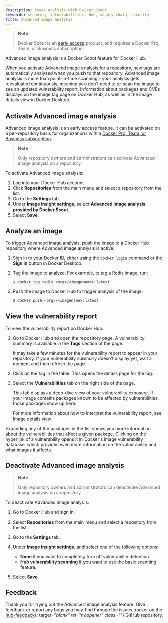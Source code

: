 ```yaml
---
description: Image analysis with Docker Scout
keywords: scanning, vulnerabilities, Hub, supply chain, security
title: Advanced image analysis
---
```


> **Note**
>
> Docker Scout is an [early access](../release-lifecycle.md#early-access-ea)
> product, and requires a Docker Pro, Team, or Business subscription.

Advanced image analysis is a Docker Scout feature for Docker Hub.

When you activate Advanced image analysis for a repository, new tags are
automatically analyzed when you push to that repository. Advanced image analysis
is more than point-in-time scanning - your analysis gets reevaluated
continuously, meaning you don't need to re-scan the image to see an updated
vulnerability report. Information about packages and CVEs displays on the image
tag page on Docker Hub, as well as in the image details view in Docker Desktop.

## Activate Advanced image analysis

Advanced image analysis is an early access feature. It can be activated on a
per-repository basis for organizations with a
[Docker Pro, Team, or Business subscription](../subscription/index.md).

> **Note**
>
> Only repository owners and administrators can activate Advanced image analysis
> on a repository.

To activate Advanced image analysis:

1. Log into your Docker Hub account.
2. Click **Repositories** from the main menu and select a repository from the
   list.
3. Go to the **Settings** tab
4. Under **Image insight settings**, select **Advanced image analysis provided
   by Docker Scout**.
5. Select **Save**.

## Analyze an image

To trigger Advanced image analysis, push the image to a Docker Hub repository
where Advanced image analysis is active:

1. Sign in to your Docker ID, either using the `docker login` command or the
   **Sign in** button in Docker Desktop.
2. Tag the image to analyze. For example, to tag a Redis image, run:

   ```console
   $ docker tag redis <org>/<imagename>:latest
   ```

3. Push the image to Docker Hub to trigger analysis of the image:

   ```console
   $ docker push <org>/<imagename>:latest
   ```

## View the vulnerability report

To view the vulnerability report on Docker Hub:

1. Go to Docker Hub and open the repository page. A vulnerability summary is
   available in the **Tags** section of the page.

   It may take a few minutes for the vulnerability report to appear in your
   repository. If your vulnerability summary doesn't display yet, wait a moment
   and then refresh the page.

2. Click on the tag in the table. This opens the details page for the tag.

3. Select the **Vulnerabilities** tab on the right side of the page.

   This tab displays a deep-dive view of your vulnerability exposure. If your
   image contains packages known to be affected by vulnerabilities, those
   packages show up here.

   For more information about how to interpret the vulnerability report, see
   [Image details view](./image-details-view.md)

Expanding any of the packages in the list shows you more information about the
vulnerabilities that affect a given package. Clicking on the hyperlink of a
vulnerability opens it in Docker's image vulnerability database, which provides
even more information on the vulnerability and what images it affects.

## Deactivate Advanced image analysis

> **Note**
>
> Only repository owners and administrators can deactivate Advanced image
> analysis on a repository.

To deactivate Advanced image analysis:

1. Go to Docker Hub and sign in.
2. Select **Repositories** from the main menu and select a repository from the
   list.
3. Go to the **Settings** tab.
4. Under **Image insight settings**, and select one of the following options:

   - **None** if you want to completely turn off vulnerability detection
   - **Hub vulnerability scanning** if you want to use the basic scanning
     feature.

5. Select **Save**.

## Feedback

Thank you for trying out the Advanced image analysis feature. Give feedback or
report any bugs you may find through the issues tracker on the
[hub-feedback](https://github.com/docker/hub-feedback/issues){: target="_blank"
rel="noopener" class="_"} GitHub repository.
